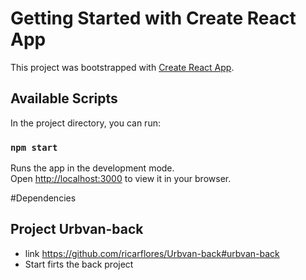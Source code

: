 # Getting Started with Create React App

This project was bootstrapped with [Create React App](https://github.com/facebook/create-react-app).

## Available Scripts

In the project directory, you can run:

### `npm start`

Runs the app in the development mode.\
Open [http://localhost:3000](http://localhost:3000) to view it in your browser.

#Dependencies

## Project Urbvan-back
  - link https://github.com/ricarflores/Urbvan-back#urbvan-back
  - Start firts the back project
